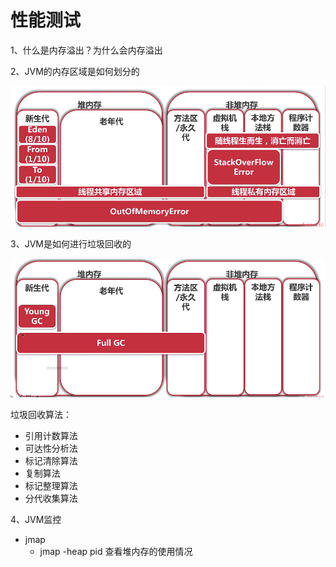 # 性能测试

1、什么是内存溢出？为什么会内存溢出

2、JVM的内存区域是如何划分的

![jvm内存空间](./image/jvm内存空间.png)



3、JVM是如何进行垃圾回收的

![jvm内存空间](./image/jvm垃圾回收.png)

垃圾回收算法：

+ 引用计数算法
+ 可达性分析法
+ 标记清除算法
+ 复制算法
+ 标记整理算法
+ 分代收集算法



4、JVM监控

+ jmap
  + jmap -heap pid      查看堆内存的使用情况